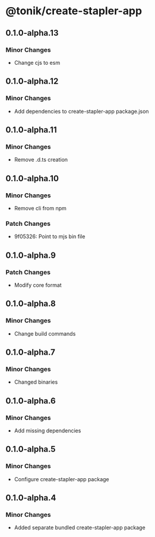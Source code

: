 # @tonik/create-stapler-app

## 0.1.0-alpha.13

### Minor Changes

- Change cjs to esm

## 0.1.0-alpha.12

### Minor Changes

- Add dependencies to create-stapler-app package.json

## 0.1.0-alpha.11

### Minor Changes

- Remove .d.ts creation

## 0.1.0-alpha.10

### Minor Changes

- Remove cli from npm

### Patch Changes

- 9f05326: Point to mjs bin file

## 0.1.0-alpha.9

### Patch Changes

- Modify core format

## 0.1.0-alpha.8

### Minor Changes

- Change build commands

## 0.1.0-alpha.7

### Minor Changes

- Changed binaries

## 0.1.0-alpha.6

### Minor Changes

- Add missing dependencies

## 0.1.0-alpha.5

### Minor Changes

- Configure create-stapler-app package

## 0.1.0-alpha.4

### Minor Changes

- Added separate bundled create-stapler-app package

